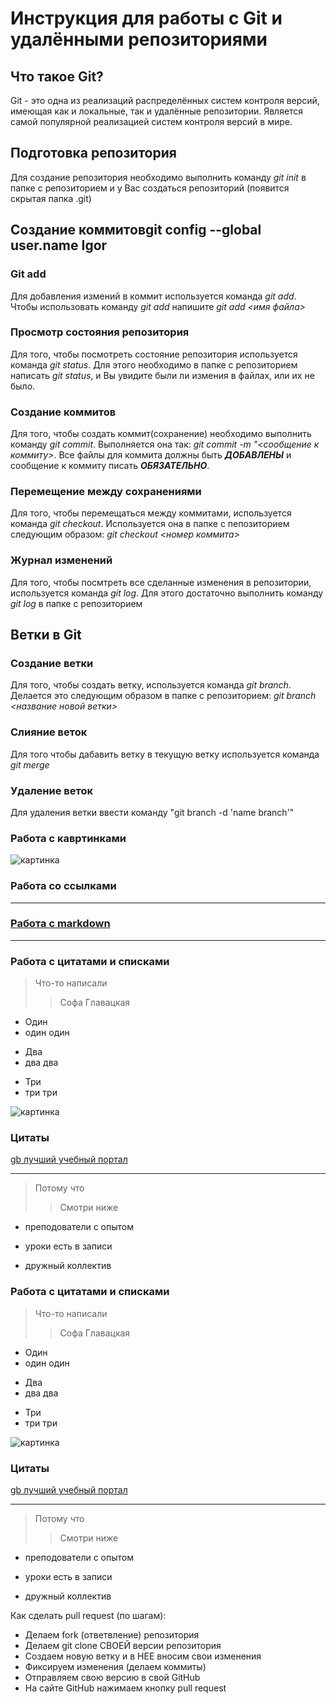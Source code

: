 # Инструкция для работы с Git и удалёнными репозиториями

## Что такое Git?
Git - это одна из реализаций распределённых систем контроля версий, имеющая как и локальные, так и удалённые репозитории. Является самой популярной реализацией систем контроля версий в мире.
## Подготовка репозитория
Для создание репозитория необходимо выполнить команду *git init*  в папке с репозиторием и у Вас создаться репозиторий (появится скрытая папка .git)

## Создание коммитовgit config --global user.name Igor

### Git add
Для добавления измений в коммит используется команда *git add*. Чтобы использовать команду *git add* напишите *git add <имя файла>*

### Просмотр состояния репозитория
Для того, чтобы посмотреть состояние репозитория используется команда *git status*. Для этого необходимо в папке с репозиторием написать *git status*, и Вы увидите были ли измения в файлах, или их не было.

### Создание коммитов
Для того, чтобы создать коммит(сохранение) необходимо выполнить команду *git commit*. Выполняется она так: *git commit -m "<сообщение к коммиту>*. Все файлы для коммита должны быть ***ДОБАВЛЕНЫ*** и сообщение к коммиту писать ***ОБЯЗАТЕЛЬНО***.

### Перемещение между сохранениями
Для того, чтобы перемещаться между коммитами, используется команда *git checkout*. Используется она в папке с пепозиторием следующим образом: *git checkout <номер коммита>*


### Журнал изменений

Для того, чтобы посмтреть все сделанные изменения в репозитории, используется команда *git log*. Для этого достаточно выполнить команду *git log* в папке с репозиторием
## Ветки в Git

### Создание ветки

Для того, чтобы создать ветку, используется команда *git branch*. Делается это следующим образом в папке с репозиторием: *git branch <название новой ветки>*

### Слияние веток

Для того чтобы дабавить ветку в текущую ветку используется команда *git merge <name branch>*

### Удаление веток
Для удаления ветки ввести команду "git branch -d 'name branch'"

### Работа с кавртинками


![картинка](https://cdnn21.img.ria.ru/images/148839/96/1488399659_0:0:960:960_600x0_80_0_1_00aba03561b0410be7ca635161147608.jpg.webp)

### Работа со ссылками 


---


### [Работа с markdown](https://texterra.ru/blog/ischerpyvayushchaya-shpargalka-po-sintaksisu-razmetki-markdown-na-zametku-avtoram-veb-razrabotchikam.html )

---

### Работа с цитатами и списками

> Что-то написали
>>  Софа Главацкая

* Один
* один один 
- Два 
- два два 
+ Три
+ три три  

 
![картинка](https://irinafridrikh.ru/wp-content/uploads/2021/07/4-1.png ) 

### Цитаты
[gb лучший учебный портал](https://gb.ru/sale?utm_source=yandex&utm_medium=cpc&utm_campaign=8500_geekbrains_yandex_cpc_poisk_sale_ru_brand_gb_87064283&utm_content=adg_5185467419%7Cad_14047541533%7Cph_44544023055%7Ckey_geekbrains%7Cdev_desktop%7Cpst_premium_1%7Crgnid_172_Уфа%7Cplacement_none%7Ccreative_%7Bcreative_name%7D&utm_term=geekbrains&etext=&yclid=3156590298098637084) 

---

> Потому что
>> Смотри ниже

* преподователи с опытом
+ уроки есть в записи
- дружный коллектив




### Работа с цитатами и списками

> Что-то написали
>>  Софа Главацкая

* Один
* один один 
- Два 
- два два 
+ Три
+ три три  

 
![картинка](https://irinafridrikh.ru/wp-content/uploads/2021/07/4-1.png ) 

### Цитаты
[gb лучший учебный портал](https://gb.ru/sale?utm_source=yandex&utm_medium=cpc&utm_campaign=8500_geekbrains_yandex_cpc_poisk_sale_ru_brand_gb_87064283&utm_content=adg_5185467419%7Cad_14047541533%7Cph_44544023055%7Ckey_geekbrains%7Cdev_desktop%7Cpst_premium_1%7Crgnid_172_Уфа%7Cplacement_none%7Ccreative_%7Bcreative_name%7D&utm_term=geekbrains&etext=&yclid=3156590298098637084) 

---

> Потому что
>> Смотри ниже

* преподователи с опытом
+ уроки есть в записи
- дружный коллектив
 
 Как сделать pull request (по шагам):
 
 - Делаем fork (ответвление) репозитория
 - Делаем git clone СВОЕЙ версии репозитория
 - Создаем новую ветку и в НЕЕ вносим свои изменения
 - Фиксируем изменения (делаем коммиты)
 - Отправляем свою версию в свой GitHub
 - На сайте GitHub нажимаем кнопку pull request
 
